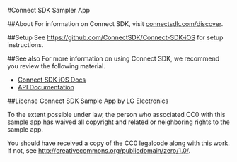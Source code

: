 #Connect SDK Sampler App

##About
For information on Connect SDK, visit [connectsdk.com/discover](http://connectsdk.com/discover/).

##Setup
See https://github.com/ConnectSDK/Connect-SDK-iOS for setup instructions.

##See also
For more information on using Connect SDK, we recommend you review the following material.

- [Connect SDK iOS Docs](http://connectsdk.com/docs/ios)
- [API Documentation](http://connectsdk.com/apis/ios/)

##License
Connect SDK Sample App by LG Electronics

To the extent possible under law, the person who associated CC0 with
this sample app has waived all copyright and related or neighboring rights
to the sample app.

You should have received a copy of the CC0 legalcode along with this
work. If not, see http://creativecommons.org/publicdomain/zero/1.0/.
